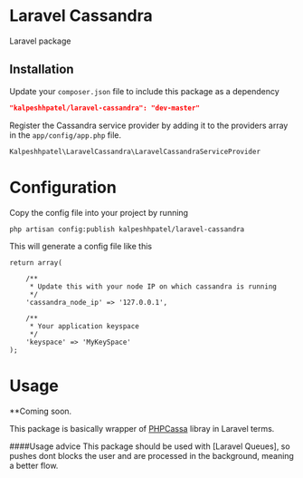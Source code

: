 Laravel Cassandra
=========

Laravel package 

Installation
----

Update your `composer.json` file to include this package as a dependency
```json
"kalpeshhpatel/laravel-cassandra": "dev-master"
```

Register the Cassandra service provider by adding it to the providers array in the `app/config/app.php` file.
```
Kalpeshhpatel\LaravelCassandra\LaravelCassandraServiceProvider
```

# Configuration

Copy the config file into your project by running
```
php artisan config:publish kalpeshhpatel/laravel-cassandra
```

This will generate a config file like this
```
return array(
    
    /**
     * Update this with your node IP on which cassandra is running
     */
    'cassandra_node_ip' => '127.0.0.1',
    
    /**
     * Your application keyspace
     */
    'keyspace' => 'MyKeySpace'
);
```

# Usage

**Coming soon.

This package is basically wrapper of [PHPCassa] libray in Laravel terms.

####Usage advice
This package should be used with [Laravel Queues], so pushes dont blocks the user and are processed in the background, meaning a better flow.

[PHPCassa]:https://github.com/thobbs/phpcassa
